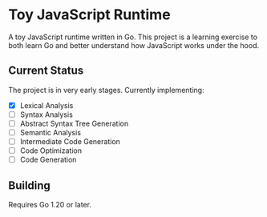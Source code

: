 # Toy JavaScript Runtime

A toy JavaScript runtime written in Go. This project is a learning exercise to both learn Go and better understand how JavaScript works under the hood.

## Current Status

The project is in very early stages. Currently implementing:

- [x] Lexical Analysis
- [ ] Syntax Analysis
- [ ] Abstract Syntax Tree Generation
- [ ] Semantic Analysis
- [ ] Intermediate Code Generation
- [ ] Code Optimization
- [ ] Code Generation

## Building

Requires Go 1.20 or later.
